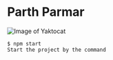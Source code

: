 # Parth Parmar

![Image of Yaktocat](https://octodex.github.com/images/yaktocat.png)

```
$ npm start
Start the project by the command
```
